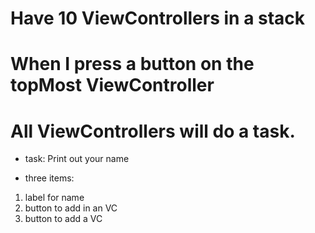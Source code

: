 # Have 10 ViewControllers in a stack

# When I press a button on the topMost ViewController

# All ViewControllers will do a task.

- task: Print out your name

- three items:
1. label for name
2. button to add in an VC
3. button to add a VC
